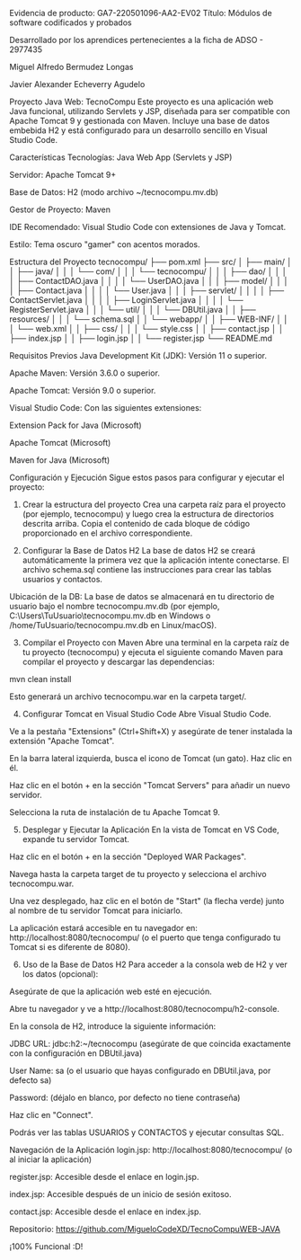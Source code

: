 Evidencia de producto: GA7-220501096-AA2-EV02 Título: Módulos de software codificados y probados

Desarrollado por los aprendices pertenecientes a la ficha de ADSO - 2977435

Miguel Alfredo Bermudez Longas

Javier Alexander Echeverry Agudelo

Proyecto Java Web: TecnoCompu
Este proyecto es una aplicación web Java funcional, utilizando Servlets y JSP, diseñada para ser compatible con Apache Tomcat 9 y gestionada con Maven. Incluye una base de datos embebida H2 y está configurado para un desarrollo sencillo en Visual Studio Code.

Características
Tecnologías: Java Web App (Servlets y JSP)

Servidor: Apache Tomcat 9+

Base de Datos: H2 (modo archivo ~/tecnocompu.mv.db)

Gestor de Proyecto: Maven

IDE Recomendado: Visual Studio Code con extensiones de Java y Tomcat.

Estilo: Tema oscuro "gamer" con acentos morados.

Estructura del Proyecto
tecnocompu/
├── pom.xml
├── src/
│   ├── main/
│   │   ├── java/
│   │   │   └── com/
│   │   │       └── tecnocompu/
│   │   │           ├── dao/
│   │   │           │   ├── ContactDAO.java
│   │   │           │   └── UserDAO.java
│   │   │           ├── model/
│   │   │           │   ├── Contact.java
│   │   │           │   └── User.java
│   │   │           ├── servlet/
│   │   │           │   ├── ContactServlet.java
│   │   │           │   ├── LoginServlet.java
│   │   │           │   └── RegisterServlet.java
│   │   │           └── util/
│   │   │               └── DBUtil.java
│   │   ├── resources/
│   │   │   └── schema.sql
│   │   └── webapp/
│   │       ├── WEB-INF/
│   │       │   └── web.xml
│   │       ├── css/
│   │       │   └── style.css
│   │       ├── contact.jsp
│   │       ├── index.jsp
│   │       ├── login.jsp
│   │       └── register.jsp
└── README.md

Requisitos Previos
Java Development Kit (JDK): Versión 11 o superior.

Apache Maven: Versión 3.6.0 o superior.

Apache Tomcat: Versión 9.0 o superior.

Visual Studio Code: Con las siguientes extensiones:

Extension Pack for Java (Microsoft)

Apache Tomcat (Microsoft)

Maven for Java (Microsoft)

Configuración y Ejecución
Sigue estos pasos para configurar y ejecutar el proyecto:

1. Crear la estructura del proyecto
Crea una carpeta raíz para el proyecto (por ejemplo, tecnocompu) y luego crea la estructura de directorios descrita arriba. Copia el contenido de cada bloque de código proporcionado en el archivo correspondiente.

2. Configurar la Base de Datos H2
La base de datos H2 se creará automáticamente la primera vez que la aplicación intente conectarse. El archivo schema.sql contiene las instrucciones para crear las tablas usuarios y contactos.

Ubicación de la DB: La base de datos se almacenará en tu directorio de usuario bajo el nombre tecnocompu.mv.db (por ejemplo, C:\Users\TuUsuario\tecnocompu.mv.db en Windows o /home/TuUsuario/tecnocompu.mv.db en Linux/macOS).

3. Compilar el Proyecto con Maven
Abre una terminal en la carpeta raíz de tu proyecto (tecnocompu) y ejecuta el siguiente comando Maven para compilar el proyecto y descargar las dependencias:

mvn clean install

Esto generará un archivo tecnocompu.war en la carpeta target/.

4. Configurar Tomcat en Visual Studio Code
Abre Visual Studio Code.

Ve a la pestaña "Extensions" (Ctrl+Shift+X) y asegúrate de tener instalada la extensión "Apache Tomcat".

En la barra lateral izquierda, busca el icono de Tomcat (un gato). Haz clic en él.

Haz clic en el botón + en la sección "Tomcat Servers" para añadir un nuevo servidor.

Selecciona la ruta de instalación de tu Apache Tomcat 9.

5. Desplegar y Ejecutar la Aplicación
En la vista de Tomcat en VS Code, expande tu servidor Tomcat.

Haz clic en el botón + en la sección "Deployed WAR Packages".

Navega hasta la carpeta target de tu proyecto y selecciona el archivo tecnocompu.war.

Una vez desplegado, haz clic en el botón de "Start" (la flecha verde) junto al nombre de tu servidor Tomcat para iniciarlo.

La aplicación estará accesible en tu navegador en: http://localhost:8080/tecnocompu/ (o el puerto que tenga configurado tu Tomcat si es diferente de 8080).

6. Uso de la Base de Datos H2
Para acceder a la consola web de H2 y ver los datos (opcional):

Asegúrate de que la aplicación web esté en ejecución.

Abre tu navegador y ve a http://localhost:8080/tecnocompu/h2-console.

En la consola de H2, introduce la siguiente información:

JDBC URL: jdbc:h2:~/tecnocompu (asegúrate de que coincida exactamente con la configuración en DBUtil.java)

User Name: sa (o el usuario que hayas configurado en DBUtil.java, por defecto sa)

Password: (déjalo en blanco, por defecto no tiene contraseña)

Haz clic en "Connect".

Podrás ver las tablas USUARIOS y CONTACTOS y ejecutar consultas SQL.

Navegación de la Aplicación
login.jsp: http://localhost:8080/tecnocompu/ (o al iniciar la aplicación)

register.jsp: Accesible desde el enlace en login.jsp.

index.jsp: Accesible después de un inicio de sesión exitoso.

contact.jsp: Accesible desde el enlace en index.jsp.

Repositorio: https://github.com/MigueloCodeXD/TecnoCompuWEB-JAVA

¡100% Funcional :D!
